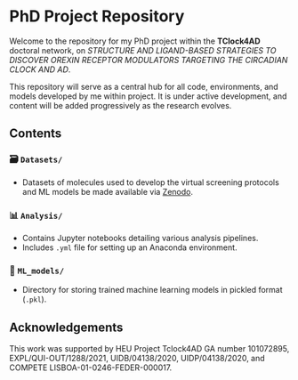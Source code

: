 # PhD Project Repository

Welcome to the repository for my PhD project within the **TClock4AD** doctoral network, on *STRUCTURE AND LIGAND-BASED STRATEGIES TO DISCOVER OREXIN RECEPTOR MODULATORS TARGETING THE CIRCADIAN CLOCK AND AD*.

This repository will serve as a central hub for all code, environments, and models developed by me within project. It is under active development, and content will be added progressively as the research evolves.

## Contents
### 🗃️ `Datasets/`
- Datasets of molecules used to develop the virtual screening protocols and ML models be made available via [Zenodo](https://zenodo.org/).

### 📊 `Analysis/`
- Contains Jupyter notebooks detailing various analysis pipelines.
- Includes `.yml` file for setting up an Anaconda environment.

### 🤖 `ML_models/`
- Directory for storing trained machine learning models in pickled format (`.pkl`).


## Acknowledgements
This work was supported by HEU Project Tclock4AD GA number 101072895, EXPL/QUI-OUT/1288/2021, UIDB/04138/2020, UIDP/04138/2020, and COMPETE LISBOA-01-0246-FEDER-000017. 
